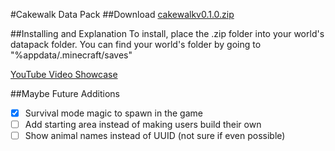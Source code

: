 #Cakewalk Data Pack
##Download
[cakewalkv0.1.0.zip](/cakewalkv0.1.0.zip)

##Installing and Explanation
To install, place the .zip folder into your world's datapack folder.
You can find your world's folder by going to "%appdata/.minecraft/saves"

[YouTube Video Showcase](https://youtu.be/cRRJJw4IAQA)

##Maybe Future Additions
- [x] Survival mode magic to spawn in the game
- [ ] Add starting area instead of making users build their own
- [ ] Show animal names instead of UUID (not sure if even possible)
